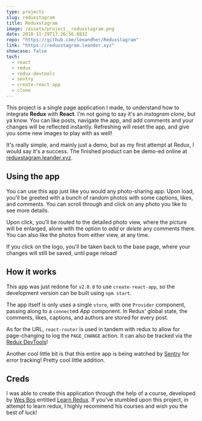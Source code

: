 ```yaml
---
type: projects
slug: reduxstagram
title: Reduxstagram
image: /assets/project__reduxstagram.png
date: 2018-11-29T17:26:56.683Z
repo: "https://github.com/leeandher/Reduxstagram"
link: "https://reduxstagram.leander.xyz"
showcase: false
tech:
  - react
  - redux
  - redux-devtools
  - sentry
  - create-react-app
  - clone
---
```


This project is a single page application I made, to understand how to integrate **Redux** with **React**. I'm not going to say it's an _instagram clone_, but ya know. You can like posts, navigate the app, and add comments and your changes will be reflected instantly. Refreshing will reset the app, and give you some new images to play with as well!

It's really simple, and mainly just a demo, but as my first attempt at Redux, I would say it's a success. The finished product can be demo-ed online at [reduxstagram.leander.xyz](https://reduxstagram.leander.xyz).

## Using the app

You can use this app just like you would any photo-sharing app. Upon load, you'll be greeted with a bunch of random photos with some captions, likes, and comments. You can scroll through and click on any photo you like to see more details.

Upon click, you'll be routed to the detailed photo view, where the picture will be enlarged, alone with the option to _add_ or _delete_ any comments there. You can also like the photos from either view, at any time.

If you click on the logo, you'll be taken back to the base page, where your changes will still be saved, until page reload!

## How it works

This app was just redone for `v2.0.0` to use `create-react-app`, so the development version can be built using `npm start`.

The app itself is only uses a single `store`, with one `Provider` component, passing along to a `connect`ed _App_ component. In Redux' global state, the comments, likes, captions, and authors are stored for every post.

As for the URL, `react-router` is used in tandem with redux to allow for page-changing to log the `PAGE_CHANGE` action. It can also be tracked via the [Redux DevTools](https://chrome.google.com/webstore/detail/redux-devtools/lmhkpmbekcpmknklioeibfkpmmfibljd?hl=en)!

Another cool little bit is that this entire app is being watched by [Sentry](https://sentry.io) for error tracking! Pretty cool little addition.

## Creds

I was able to create this application through the help of a course, developed by [Wes Bos](https://wesbos.com) entitled [Learn Redux](https://learnredux.com). If you've stumbled upon this project, in attempt to learn redux, I highly recommend his courses and wish you the best of luck!
